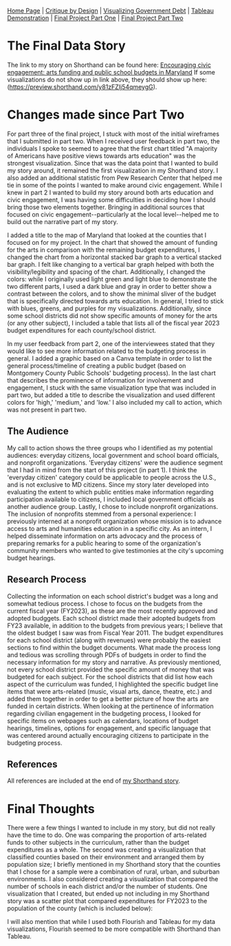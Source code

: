 [Home Page](/README.md) | [Critique by Design](/Critique.md) | [Visualizing Government Debt](/Governmentdebt.md) | [Tableau Demonstration](/Tableaudemo.md) | [Final Project Part One](/Final_partone.md) | [Final Project Part Two](/Final_parttwo.md)

# The Final Data Story
The link to my story on Shorthand can be found here: [Encouraging civic engagement: arts funding and public school budgets in Maryland](https://tswd-lauren.shorthandstories.com/encouraging-civic-engagement-arts-funding-and-public-school-budgets-in-maryland/index.html)
If some visualizations do not show up in link above, they should show up here: (https://preview.shorthand.com/y81zFZIj54qmeygG).

# Changes made since Part Two
For part three of the final project, I stuck with most of the initial wireframes that I submitted in part two. When I received user feedback in part two, the individuals I spoke to seemed to agree that the first chart titled "A majority of Americans have positive views towards arts education" was the strongest visualization. Since that was the data point that I wanted to build my story around, it remained the first visualization in my Shorthand story. I also added an additional statistic from Pew Research Center that helped me tie in some of the points I wanted to make around civic engagement. While I knew in part 2 I wanted to build my story around both arts education and civic engagement, I was having some difficulties in deciding how I should bring those two elements together. Bringing in additional sources that focused on civic engagement--particularly at the local level--helped me to build out the narrative part of my story.

I added a title to the map of Maryland that looked at the counties that I focused on for my project. In the chart that showed the amount of funding for the arts in comparison with the remaining budget expenditures, I changed the chart from a horizontal stacked bar graph to a vertical stacked bar graph. I felt like changing to a vertical bar graph helped with both the visibility/legibility and spacing of the chart. Additionally, I changed the colors: while I originally used light green and light blue to demonstrate the two different parts, I used a dark blue and gray in order to better show a contrast between the colors, and to show the minimal sliver of the budget that is specifically directed towards arts education. In general, I tried to stick with blues, greens, and purples for my visualizations. Additionally, since some school districts did not show specific amounts of money for the arts (or any other subject), I included a table that lists all of the fiscal year 2023 budget expenditures for each county/school district.

In my user feedback from part 2, one of the interviewees stated that they would like to see more information related to the budgeting process in general. I added a graphic based on a Canva template in order to list the general process/timeline of creating a public budget (based on Montgomery County Public Schools' budgeting process). In the last chart that describes the prominence of information for involvement and engagement, I stuck with the same visualization type that was included in part two, but added a title to describe the visualization and used different colors for 'high,' 'medium,' and 'low.' I also included my call to action, which was not present in part two. 

## The Audience
My call to action shows the three groups who I identified as my potential audiences: everyday citizens, local government and school board officials, and nonprofit organizations. 'Everyday citizens' were the audience segment that I had in mind from the start of this project (in part 1). I think the 'everyday citizen' category could be applicable to people across the U.S., and is not exclusive to MD citizens. Since my story later developed into evaluating the extent to which public entities make information regarding participation available to citizens, I included local government officials as another audience group. Lastly, I chose to include nonprofit organizations. The inclusion of nonprofits stemmed from a personal experience: I previously interned at a nonprofit organization whose mission is to advance access to arts and humanities education in a specific city. As an intern, I helped disseminate information on arts advocacy and the process of preparing remarks for a public hearing to some of the organization's community members who wanted to give testimonies at the city's upcoming budget hearings.

## Research Process
Collecting the information on each school district's budget was a long and somewhat tedious process. I chose to focus on the budgets from the current fiscal year (FY2023), as these are the most recently approved and adopted budggets. Each school district made their adopted budgets from FY23 available, in addition to the budgets from previous years; I believe that the oldest budget I saw was from Fiscal Year 2011. The budget expenditures for each school district (along with revenues) were probably the easiest sections to find within the budget documents. What made the process long and tedious was scrolling through PDFs of budgets in order to find the necessary information for my story and narrative. As previously mentioned, not every school district provided the specific amount of money that was budgeted for each subject. For the school districts that did list how each aspect of the curriculum was funded, I highlighted the specific budget line items that were arts-related (music, visual arts, dance, theatre, etc.) and added them together in order to get a better picture of how the arts are funded in certain districts. When looking at the pertinence of information regarding civilian engagement in the budgeting process, I looked for specific items on webpages such as calendars, locations of budget hearings, timelines, options for engagement, and specific language that was centered around actually encouraging citizens to participate in the budgeting process. 

## References
All references are included at the end of [my Shorthand story](https://tswd-lauren.shorthandstories.com/encouraging-civic-engagement-arts-funding-and-public-school-budgets-in-maryland/index.html).

# Final Thoughts
There were a few things I wanted to include in my story, but did not really have the time to do. One was comparing the proportion of arts-related funds to other subjects in the curriculum, rather than the budget expenditures as a whole. The second was creating a visualization that classified counties based on their environment and arranged them by population size; I briefly mentioned in my Shorthand story that the counties that I chose for a sample were a combination of rural, urban, and suburban environments. I also considered creating a visualization that compared the number of schools in each district and/or the number of students. One visualization that I created, but ended up not including in my Shorthand story was a scatter plot that compared expenditures for FY2023 to the population of the county (which is included below):
<div class="flourish-embed flourish-scatter" data-src="visualisation/12905448"><script src="https://public.flourish.studio/resources/embed.js"></script></div> 

I will also mention that while I used both Flourish and Tableau for my data visualizations, Flourish seemed to be more compatible with Shorthand than Tableau.
